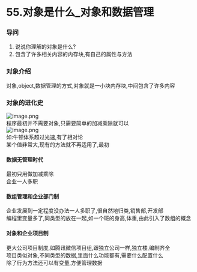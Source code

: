 # 55.对象是什么_对象和数据管理

<a name="50ZzP"></a>
### 导问
1. 说说你理解的对象是什么?
  1. 包含了许多相关内容的内存块,有自己的属性与方法

<a name="ortwi"></a>
### 对象介绍
对象,object,数据管理的方式,对象就是一小块内存块,中间包含了许多内容
<a name="qzH5b"></a>
### 
<a name="fnacS"></a>
### 对象的进化史
![image.png](https://cdn.nlark.com/yuque/0/2019/png/349894/1559181563766-82d9ed96-7b2f-4842-9ee5-1d1bf1f4b556.png#align=left&display=inline&height=30&name=image.png&originHeight=30&originWidth=349&size=21119&status=done&width=349)<br />程序最初并不需要对象,只需要简单的加减乘除就可以<br />![image.png](https://cdn.nlark.com/yuque/0/2019/png/349894/1559181583170-477bfd43-f83b-4e30-86fc-cb67b9650f9b.png#align=left&display=inline&height=51&name=image.png&originHeight=51&originWidth=430&size=47086&status=done&width=430)<br />如:牛顿体系超过光速,有了相对论<br />某个值非常大,现有的方法就不再适用了,最初
<a name="bdJJj"></a>
#### 数据无管理时代
最初只用做加减乘除<br />企业一人多职
<a name="nYqwk"></a>
#### 数组管理和企业部门制
企业发展到一定程度没办法一人多职了,很自然地归类,销售部,开发部<br />编程里变量多了,同类型的放在一起,如一个班的身高,体重,由此引入了数组的概念
<a name="nx3rj"></a>
#### 对象和企业项目制
更大公司项目制度,如腾讯微信项目组,跟独立公司一样,独立楼,编制齐全<br />项目类似对象,不同类型的数据,里面什么功能都有,需要什么配置什么<br />除了行为方法还可以有变量,方便管理数据
